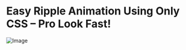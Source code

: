 # Easy Ripple Animation Using Only CSS – Pro Look Fast!
![Image](https://github.com/user-attachments/assets/e86180e0-121d-412a-acda-9167c056e827)
